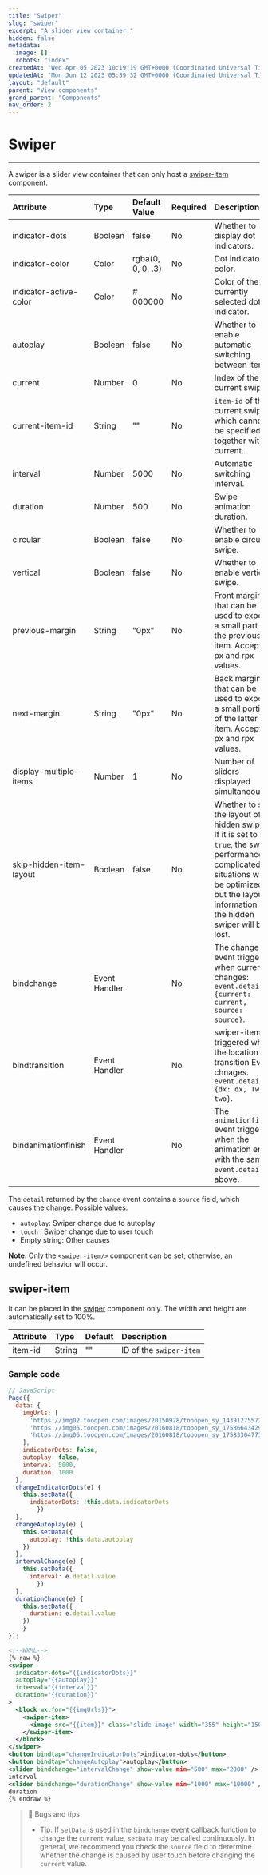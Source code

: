 ```yaml
---
title: "Swiper"
slug: "swiper"
excerpt: "A slider view container."
hidden: false
metadata: 
  image: []
  robots: "index"
createdAt: "Wed Apr 05 2023 10:19:19 GMT+0000 (Coordinated Universal Time)"
updatedAt: "Mon Jun 12 2023 05:59:32 GMT+0000 (Coordinated Universal Time)"
layout: "default"
parent: "View components"
grand_parent: "Components"
nav_order: 2
---
```

# Swiper 
*** 
A swiper is a slider view container that can only host a [swiper-item](swiper-item) component.

| Attribute               | Type          | Default Value     | Required | Description                                                                                                                                                                                              |
| :---------------------- | :------------ | :---------------- | :------- | :------------------------------------------------------------------------------------------------------------------------------------------------------------------------------------------------------- |
| indicator-dots          | Boolean       | false             | No       | Whether to display dot indicators.                                                                                                                                                                       |
| indicator-color         | Color         | rgba(0, 0, 0, .3) | No       | Dot indicator color.                                                                                                                                                                                     |
| indicator-active-color  | Color         | # 000000          | No       | Color of the currently selected dot indicator.                                                                                                                                                           |
| autoplay                | Boolean       | false             | No       | Whether to enable automatic switching between items.                                                                                                                                                     |
| current                 | Number        | 0                 | No       | Index of the current swiper.                                                                                                                                                                             |
| current-item-id         | String        | ""                | No       | `item-id` of the current swiper, which cannot be specified together with current.                                                                                                                        |
| interval                | Number        | 5000              | No       | Automatic switching interval.                                                                                                                                                                            |
| duration                | Number        | 500               | No       | Swipe animation duration.                                                                                                                                                                                |
| circular                | Boolean       | false             | No       | Whether to enable circular swipe.                                                                                                                                                                        |
| vertical                | Boolean       | false             | No       | Whether to enable vertical swipe.                                                                                                                                                                        |
| previous-margin         | String        | "0px"             | No       | Front margin that can be used to expose a small part of the previous item. Accepts px and rpx values.                                                                                                    |
| next-margin             | String        | "0px"             | No       | Back margin that can be used to expose a small portion of the latter item. Accepts px and rpx values.                                                                                                    |
| display-multiple-items  | Number        | 1                 | No       | Number of sliders displayed simultaneously.                                                                                                                                                              |
| skip-hidden-item-layout | Boolean       | false             | No       | Whether to skip the layout of a hidden swiper. If it is set to `true`, the swiper performance in complicated situations will be optimized, but the layout information of the hidden swiper will be lost. |
| bindchange              | Event Handler |                   | No       | The change event triggered when current changes: `event.detail = {current: current, source: source}`.                                                                                                    |
| bindtransition          | Event Handler |                   | No       | swiper-item Is triggered when the location of transition Event chnages. `event.detail = {dx: dx, Two: two}`.                                                                                             |
| bindanimationfinish     | Event Handler |                   | No       | The `animationfinish `event triggered when the animation ends, with the same `event.detail` as above.                                                                                                    |

The `detail` returned by the `change` event contains a `source` field, which causes the change. Possible values:

- `autoplay`: Swiper change due to autoplay
- `touch` : Swiper change due to user touch
- Empty string: Other causes

**Note**: Only the `<swiper-item/>` component can be set; otherwise, an undefined behavior will occur.

## swiper-item

It can be placed in the [swiper](swiper) component only. The width and height are automatically set to 100%.

| Attribute | Type   | Default | Description             |
| :-------- | :----- | :------ | :---------------------- |
| item-id   | String | ""      | ID of the `swiper-item` |

### Sample code

```javascript
// JavaScript
Page({
  data: {
    imgUrls: [
      'https://img02.tooopen.com/images/20150928/tooopen_sy_143912755726.jpg',
      'https://img06.tooopen.com/images/20160818/tooopen_sy_175866434296.jpg',
      'https://img06.tooopen.com/images/20160818/tooopen_sy_175833047715.jpg'
    ],
    indicatorDots: false,
    autoplay: false,
    interval: 5000,
    duration: 1000
  },
  changeIndicatorDots(e) {
    this.setData({
      indicatorDots: !this.data.indicatorDots
		}) 
  },
  changeAutoplay(e) {
    this.setData({
      autoplay: !this.data.autoplay
    })
  },
  intervalChange(e) {
    this.setData({
      interval: e.detail.value
		}) 
  },
  durationChange(e) {
    this.setData({
      duration: e.detail.value
    })
	} 
});
```
```xml
<!--WXML-->
{% raw %}
<swiper
  indicator-dots="{{indicatorDots}}"
  autoplay="{{autoplay}}"
  interval="{{interval}}"
  duration="{{duration}}"
>
  <block wx.for="{{imgUrls}}">
    <swiper-item>
      <image src="{{item}}" class="slide-image" width="355" height="150" />
    </swiper-item>
  </block>
</swiper>
<button bindtap="changeIndicatorDots">indicator-dots</button>
<button bindtap="changeAutoplay">autoplay</button>
<slider bindchange="intervalChange" show-value min="500" max="2000" />
interval
<slider bindchange="durationChange" show-value min="1000" max="10000" />
duration
{% endraw %}
```

> 📘 Bugs and tips
> 
> - Tip: If `setData` is used in the `bindchange` event callback function to change the `current` value, `setData` may be called continuously. In general, we recommend you check the `source` field to determine whether the change is caused by user touch before changing the `current` value.
